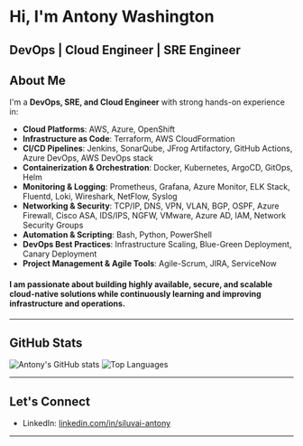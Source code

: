 # Hi, I'm Antony Washington

**DevOps | Cloud Engineer | SRE Engineer**  
---
## About Me

I'm a **DevOps, SRE, and Cloud Engineer** with strong hands-on experience in:
- **Cloud Platforms**: AWS, Azure, OpenShift
- **Infrastructure as Code**: Terraform, AWS CloudFormation
- **CI/CD Pipelines**: Jenkins, SonarQube, JFrog Artifactory, GitHub Actions, Azure DevOps, AWS DevOps stack
- **Containerization & Orchestration**: Docker, Kubernetes, ArgoCD, GitOps, Helm
- **Monitoring & Logging**: Prometheus, Grafana, Azure Monitor, ELK Stack, Fluentd, Loki, Wireshark, NetFlow, Syslog
- **Networking & Security**: TCP/IP, DNS, VPN, VLAN, BGP, OSPF, Azure Firewall, Cisco ASA, IDS/IPS, NGFW, VMware, Azure AD, IAM, Network Security Groups
- **Automation & Scripting**: Bash, Python, PowerShell
- **DevOps Best Practices**: Infrastructure Scaling, Blue-Green Deployment, Canary Deployment
- **Project Management & Agile Tools**: Agile-Scrum, JIRA, ServiceNow

#### I am passionate about building **highly available**, **secure**, and **scalable** cloud-native solutions while continuously learning and improving infrastructure and operations.
---

## GitHub Stats

![Antony's GitHub stats](https://github-readme-stats.vercel.app/api?username=Siluvai1997&show_icons=true&theme=default&hide_border=true)
![Top Languages](https://github-readme-stats.vercel.app/api/top-langs/?username=Siluvai1997&layout=compact&theme=default&hide_border=true)

---

## Let's Connect

- LinkedIn: [linkedin.com/in/siluvai-antony](https://www.linkedin.com/in/siluvai-antony)

---

